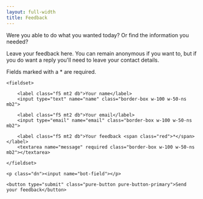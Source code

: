 ```yaml
---
layout: full-width
title: Feedback
---
```

Were you able to do what you wanted today? Or find the information you needed?

Leave your feedback here. You can remain anonymous if you want to, but if you do want a reply you'll need to leave your contact details.

Fields marked with a <span class="red">*</span> are required.

<form class="pure-form pure-form-stacked" netlify name="feedback" action="confirmation" netlify-honeypot="bot-field">

    <fieldset>

        <label class="f5 mt2 db">Your name</label>
        <input type="text" name="name" class="border-box w-100 w-50-ns mb2">

        <label class="f5 mt2 db">Your email</label>
        <input type="email" name="email" class="border-box w-100 w-50-ns mb2">

        <label class="f5 mt2 db">Your feedback <span class="red">*</span></label>
        <textarea name="message" required class="border-box w-100 w-50-ns mb2"></textarea>

    </fieldset>

    <p class="dn"><input name="bot-field"></p>

    <button type="submit" class="pure-button pure-button-primary">Send your feedback</button>

</form>
